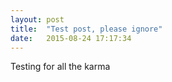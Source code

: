 ```yaml
---
layout: post
title:  "Test post, please ignore"
date:   2015-08-24 17:17:34
---
```

Testing for all the karma
